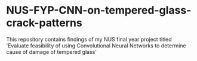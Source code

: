 # NUS-FYP-CNN-on-tempered-glass-crack-patterns
This repository contains findings of my NUS final year project titled 'Evaluate feasibility of using Convolutional Neural Networks to determine  cause of damage of tempered glass'
